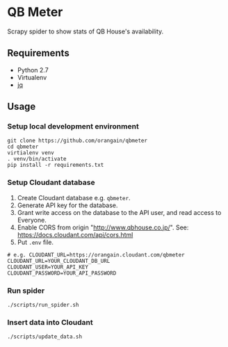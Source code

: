 QB Meter
=======

Scrapy spider to show stats of QB House's availability.

Requirements
------------

* Python 2.7
* Virtualenv
* [jq](http://stedolan.github.io/jq/)

Usage
-----

### Setup local development environment

```
git clone https://github.com/orangain/qbmeter
cd qbmeter
virtialenv venv
. venv/bin/activate
pip install -r requirements.txt
```

### Setup Cloudant database

1. Create Cloudant database e.g. `qbmeter`.
2. Generate API key for the database.
3. Grant write access on the database to the API user, and read access to Everyone.
4. Enable CORS from origin "http://www.qbhouse.co.jp/". See: https://docs.cloudant.com/api/cors.html
5. Put `.env` file.

```
# e.g. CLOUDANT_URL=https://orangain.cloudant.com/qbmeter
CLOUDANT_URL=YOUR_CLOUDANT_DB_URL
CLOUDANT_USER=YOUR_API_KEY
CLOUDANT_PASSWORD=YOUR_API_PASSWORD
```

### Run spider

```
./scripts/run_spider.sh
```

### Insert data into Cloudant

```
./scripts/update_data.sh
```
